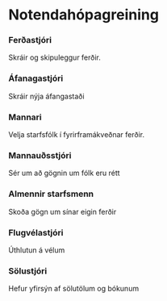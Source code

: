 # Notendahópagreining

### Ferðastjóri
Skráir og skipuleggur ferðir.
### Áfanagastjóri
Skráir nýja áfangastaði
### Mannari
Velja starfsfólk í fyrirframákveðnar ferðir.
### Mannauðsstjóri
Sér um að gögnin um fólk eru rétt
### Almennir starfsmenn
Skoða gögn um sínar eigin ferðir
### Flugvélastjóri
Úthlutun á vélum
### Sölustjóri
Hefur yfirsýn af sölutölum og bókunum
